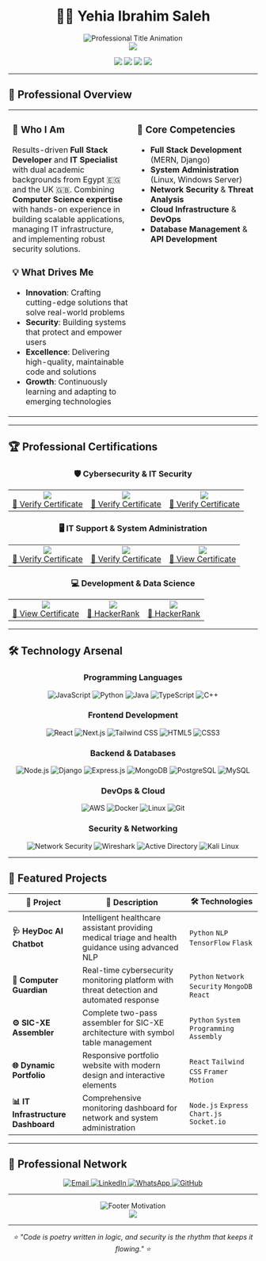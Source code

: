 # <div align="center">👨‍💻 Yehia Ibrahim Saleh</div>

<div align="center">
  <img src="https://readme-typing-svg.herokuapp.com?font=Fira+Code&size=22&duration=3000&pause=1000&color=00D4FF&center=true&vCenter=true&width=600&lines=Full+Stack+Developer;IT+Specialist+%26+System+Administrator;Cybersecurity+Enthusiast;Problem+Solver+%26+Tech+Innovator" alt="Professional Title Animation" />
</div>

<div align="center">
  <img src="https://capsule-render.vercel.app/api?type=waving&color=0:00D4FF,100:7C3AED&height=200&section=header&text=Welcome%20to%20My%20Digital%20Space&fontSize=35&fontColor=fff&animation=fadeIn&fontAlignY=38&desc=Building%20Tomorrow's%20Technology%20Today&descAlignY=55&descAlign=center" />
</div>

<p align="center">
  <img src="https://img.shields.io/badge/🎯_Focus-Full%20Stack%20Development-0077B5?style=for-the-badge&labelColor=000000"/>
  <img src="https://img.shields.io/badge/🛠️_Expertise-IT%20Infrastructure-F7DF1E?style=for-the-badge&labelColor=000000&color=F7DF1E"/>
  <img src="https://img.shields.io/badge/🔐_Passion-Cybersecurity-FF6B35?style=for-the-badge&labelColor=000000"/>
  <img src="https://img.shields.io/badge/🌍_Location-UAE%20🇦🇪-00C851?style=for-the-badge&labelColor=000000"/>
</p>

---

## 🎯 Professional Overview

<table align="center">
<tr>
<td width="50%" valign="top">

### 🚀 **Who I Am**
Results-driven **Full Stack Developer** and **IT Specialist** with dual academic backgrounds from Egypt 🇪🇬 and the UK 🇬🇧. Combining **Computer Science expertise** with hands-on experience in building scalable applications, managing IT infrastructure, and implementing robust security solutions.

### 💡 **What Drives Me**
- **Innovation**: Crafting cutting-edge solutions that solve real-world problems
- **Security**: Building systems that protect and empower users
- **Excellence**: Delivering high-quality, maintainable code and solutions
- **Growth**: Continuously learning and adapting to emerging technologies

</td>
<td width="50%" valign="top">

### 🎯 **Core Competencies**
- **Full Stack Development** (MERN, Django)
- **System Administration** (Linux, Windows Server)
- **Network Security** & **Threat Analysis**
- **Cloud Infrastructure** & **DevOps**
- **Database Management** & **API Development**

</td>
</tr>
</table>

---

## 🏆 Professional Certifications

<div align="center">

### 🛡️ **Cybersecurity & IT Security**
<table>
<tr>
<td align="center">
<img src="https://img.shields.io/badge/🔐-Intro%20to%20Cybersecurity-FF6B35?style=for-the-badge&labelColor=000000"/>
<br><a href="https://coursera.org/verify/specialization/QX962BTCLSJG">🔗 Verify Certificate</a>
</td>
<td align="center">
<img src="https://img.shields.io/badge/⚔️-Cyber%20Attack%20Countermeasures-DC143C?style=for-the-badge&labelColor=000000"/>
<br><a href="https://coursera.org/verify/DNNU2UTZYZDH">🔗 Verify Certificate</a>
</td>
<td align="center">
<img src="https://img.shields.io/badge/🛡️-Threat%20Detection-8B0000?style=for-the-badge&labelColor=000000"/>
<br><a href="https://coursera.org/verify/GFD9N48BDJED">🔗 Verify Certificate</a>
</td>
</tr>
</table>

### 🖥️ **IT Support & System Administration**
<table>
<tr>
<td align="center">
<img src="https://img.shields.io/badge/🔧-Google%20IT%20Support-4285F4?style=for-the-badge&labelColor=000000"/>
<br><a href="https://www.coursera.org/account/accomplishments/specialization/TYTB60MV1MGG">🔗 Verify Certificate</a>
</td>
<td align="center">
<img src="https://img.shields.io/badge/⚙️-System%20Administration-FF8C00?style=for-the-badge&labelColor=000000"/>
<br><a href="https://coursera.org/verify/HF8WR9WXOWW9">🔗 Verify Certificate</a>
</td>
<td align="center">
<img src="https://img.shields.io/badge/🌐-Cisco%20Networks-1BA0D7?style=for-the-badge&labelColor=000000"/>
<br><a href="https://drive.google.com/drive/folders/1Qnm27LKOkDnga3EezKZ8Bc2Uk3LhIVzf">🔗 View Certificate</a>
</td>
</tr>
</table>

### 💻 **Development & Data Science**
<table>
<tr>
<td align="center">
<img src="https://img.shields.io/badge/📊-IBM%20Data%20Scientist-052FAD?style=for-the-badge&labelColor=000000"/>
<br><a href="https://drive.google.com/file/d/1MqO2g8Whg5Zkkkuh1boyGGSRX0lJhyDB/view">🔗 View Certificate</a>
</td>
<td align="center">
<img src="https://img.shields.io/badge/🧩-Problem%20Solving-00EA64?style=for-the-badge&labelColor=000000"/>
<br><a href="https://drive.google.com/file/d/1O8S9zDmR4WKb-vpZn2ySC9rWflxrrqvA/view?usp=drive_link">🔗 HackerRank</a>
</td>
<td align="center">
<img src="https://img.shields.io/badge/🐍-Python%20Expert-3776AB?style=for-the-badge&labelColor=000000"/>
<br><a href="https://drive.google.com/file/d/1S7fz9WvkkRHAlTS87x6NOwhyqsURuNGi/view?usp=drive_link">🔗 HackerRank</a>
</td>
</tr>
</table>

</div>

---

## 🛠️ Technology Arsenal

<div align="center">

### **Programming Languages**
![JavaScript](https://img.shields.io/badge/JavaScript-F7DF1E?style=for-the-badge&logo=javascript&logoColor=black)
![Python](https://img.shields.io/badge/Python-3776AB?style=for-the-badge&logo=python&logoColor=white)
![Java](https://img.shields.io/badge/Java-ED8B00?style=for-the-badge&logo=openjdk&logoColor=white)
![TypeScript](https://img.shields.io/badge/TypeScript-007ACC?style=for-the-badge&logo=typescript&logoColor=white)
![C++](https://img.shields.io/badge/C++-00599C?style=for-the-badge&logo=cplusplus&logoColor=white)

### **Frontend Development**
![React](https://img.shields.io/badge/React-61DAFB?style=for-the-badge&logo=react&logoColor=black)
![Next.js](https://img.shields.io/badge/Next.js-000000?style=for-the-badge&logo=nextdotjs&logoColor=white)
![Tailwind CSS](https://img.shields.io/badge/Tailwind_CSS-38B2AC?style=for-the-badge&logo=tailwind-css&logoColor=white)
![HTML5](https://img.shields.io/badge/HTML5-E34F26?style=for-the-badge&logo=html5&logoColor=white)
![CSS3](https://img.shields.io/badge/CSS3-1572B6?style=for-the-badge&logo=css3&logoColor=white)

### **Backend & Databases**
![Node.js](https://img.shields.io/badge/Node.js-339933?style=for-the-badge&logo=nodedotjs&logoColor=white)
![Django](https://img.shields.io/badge/Django-092E20?style=for-the-badge&logo=django&logoColor=white)
![Express.js](https://img.shields.io/badge/Express.js-000000?style=for-the-badge&logo=express&logoColor=white)
![MongoDB](https://img.shields.io/badge/MongoDB-47A248?style=for-the-badge&logo=mongodb&logoColor=white)
![PostgreSQL](https://img.shields.io/badge/PostgreSQL-336791?style=for-the-badge&logo=postgresql&logoColor=white)
![MySQL](https://img.shields.io/badge/MySQL-4479A1?style=for-the-badge&logo=mysql&logoColor=white)

### **DevOps & Cloud**
![AWS](https://img.shields.io/badge/AWS-232F3E?style=for-the-badge&logo=amazon-aws&logoColor=white)
![Docker](https://img.shields.io/badge/Docker-2496ED?style=for-the-badge&logo=docker&logoColor=white)
![Linux](https://img.shields.io/badge/Linux-FCC624?style=for-the-badge&logo=linux&logoColor=black)
![Git](https://img.shields.io/badge/Git-F05032?style=for-the-badge&logo=git&logoColor=white)

### **Security & Networking**
![Network Security](https://img.shields.io/badge/Network_Security-FF6B35?style=for-the-badge&logo=security&logoColor=white)
![Wireshark](https://img.shields.io/badge/Wireshark-1679A7?style=for-the-badge&logo=wireshark&logoColor=white)
![Active Directory](https://img.shields.io/badge/Active_Directory-0078D4?style=for-the-badge&logo=microsoft&logoColor=white)
![Kali Linux](https://img.shields.io/badge/Kali_Linux-557C94?style=for-the-badge&logo=kalilinux&logoColor=white)

</div>

---

## 🌟 Featured Projects

<div align="center">

| 🎯 Project | 📝 Description | 🛠️ Technologies |
|------------|----------------|------------------|
| **🩺 HeyDoc AI Chatbot** | Intelligent healthcare assistant providing medical triage and health guidance using advanced NLP | `Python` `NLP` `TensorFlow` `Flask` |
| **🔐 Computer Guardian** | Real-time cybersecurity monitoring platform with threat detection and automated response | `Python` `Network Security` `MongoDB` `React` |
| **⚙️ SIC-XE Assembler** | Complete two-pass assembler for SIC-XE architecture with symbol table management | `Python` `System Programming` `Assembly` |
| **🌐 Dynamic Portfolio** | Responsive portfolio website with modern design and interactive elements | `React` `Tailwind CSS` `Framer Motion` |
| **📊 IT Infrastructure Dashboard** | Comprehensive monitoring dashboard for network and system administration | `Node.js` `Express` `Chart.js` `Socket.io` |

</div>



---

## 🤝 Professional Network

<div align="center">
  <a href="mailto:yahyaibrahem45@gmail.com">
    <img src="https://img.shields.io/badge/📧_Email-Contact%20Me-D14836?style=for-the-badge&logo=gmail&logoColor=white&labelColor=000000" alt="Email"/>
  </a>
  <a href="https://www.linkedin.com/in/yehia-ibrahim-8154b0201/">
    <img src="https://img.shields.io/badge/💼_LinkedIn-Connect%20Professionally-0077B5?style=for-the-badge&logo=linkedin&logoColor=white&labelColor=000000" alt="LinkedIn"/>
  </a>
  <a href="https://wa.me/+971564269560">
    <img src="https://img.shields.io/badge/💬_WhatsApp-Quick%20Chat-25D366?style=for-the-badge&logo=whatsapp&logoColor=white&labelColor=000000" alt="WhatsApp"/>
  </a>
  <a href="https://github.com/https://github.com/Yehia-Ibrahim-saleh?tab=repositories">
    <img src="https://img.shields.io/badge/👨‍💻_GitHub-View%20Projects-181717?style=for-the-badge&logo=github&logoColor=white&labelColor=000000" alt="GitHub"/>
  </a>
</div>



---

<div align="center">
  <img src="https://readme-typing-svg.herokuapp.com?font=Fira+Code&size=24&duration=4000&pause=1000&color=00D4FF&center=true&vCenter=true&width=800&lines=💫+Innovating+Technology+Solutions;🔐+Securing+Digital+Infrastructures;🚀+Building+Tomorrow's+Applications;🤝+Let's+Create+Something+Amazing+Together!" alt="Footer Motivation" />
</div>

<div align="center">
  <img src="https://capsule-render.vercel.app/api?type=waving&color=0:7C3AED,100:00D4FF&height=120&section=footer" />
</div>

---

<div align="center">
  <i>⭐ "Code is poetry written in logic, and security is the rhythm that keeps it flowing." ⭐</i>
</div>
